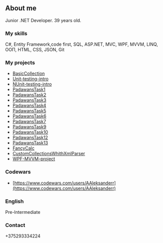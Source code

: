 ## About me

Junior .NET Developer. 39 years old.

### My skills

C#, Entity Framework,code first, SQL, ASP.NET, MVC, WPF, MVVM, LINQ, ООП, HTML, CSS, JSON, Git

### My projects

- [BasicCollection](https://github.com/AAleksanderr/BasicCollection.git)
- [Unit-testing-intro](https://github.com/AAleksanderr/Unit-testing-intro)
- [NUnit-testing-intro](https://github.com/AAleksanderr/NUnit-testing-intro)
- [PadawansTask1](https://github.com/AAleksanderr/PadawansTask1)
- [PadawansTask2](https://github.com/AAleksanderr/PadawansTask2)
- [PadawansTask3](https://github.com/AAleksanderr/PadawansTask3)
- [PadawansTask4](https://github.com/AAleksanderr/PadawansTask4)
- [PadawansTask5](https://github.com/AAleksanderr/PadawansTask5)
- [PadawansTask6](https://github.com/AAleksanderr/PadawansTask6)
- [PadawansTask7](https://github.com/AAleksanderr/PadawansTask7)
- [PadawansTask9](https://github.com/AAleksanderr/PadawansTask9)
- [PadawansTask10](https://github.com/AAleksanderr/PadawansTask10)
- [PadawansTask12](https://github.com/AAleksanderr/PadawansTask12)
- [PadawansTask13](https://github.com/AAleksanderr/PadawansTask13)
- [FancyCalc](https://github.com/AAleksanderr/FancyCalc)
- [CustomCollectionsWhithXmlParser](https://github.com/AAleksanderr/MyCustomCollectionsWhithXmlParser)
- [WPF-MVVM-project](https://github.com/AAleksanderr/TexodeTask2)

### Codewars

- [https://www.codewars.com/users/AAleksanderr](https://www.codewars.com/users/AAleksanderr)

### English

Pre-Intermediate

### Contact

+375293334224
